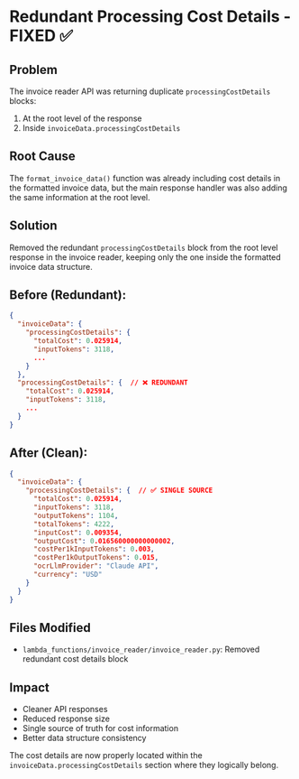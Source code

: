 # Redundant Processing Cost Details - FIXED ✅

## Problem
The invoice reader API was returning duplicate `processingCostDetails` blocks:
1. At the root level of the response
2. Inside `invoiceData.processingCostDetails`

## Root Cause
The `format_invoice_data()` function was already including cost details in the formatted invoice data, but the main response handler was also adding the same information at the root level.

## Solution
Removed the redundant `processingCostDetails` block from the root level response in the invoice reader, keeping only the one inside the formatted invoice data structure.

## Before (Redundant):
```json
{
  "invoiceData": {
    "processingCostDetails": {
      "totalCost": 0.025914,
      "inputTokens": 3118,
      ...
    }
  },
  "processingCostDetails": {  // ❌ REDUNDANT
    "totalCost": 0.025914,
    "inputTokens": 3118,
    ...
  }
}
```

## After (Clean):
```json
{
  "invoiceData": {
    "processingCostDetails": {  // ✅ SINGLE SOURCE
      "totalCost": 0.025914,
      "inputTokens": 3118,
      "outputTokens": 1104,
      "totalTokens": 4222,
      "inputCost": 0.009354,
      "outputCost": 0.016560000000000002,
      "costPer1kInputTokens": 0.003,
      "costPer1kOutputTokens": 0.015,
      "ocrLlmProvider": "Claude API",
      "currency": "USD"
    }
  }
}
```

## Files Modified
- `lambda_functions/invoice_reader/invoice_reader.py`: Removed redundant cost details block

## Impact
- Cleaner API responses
- Reduced response size
- Single source of truth for cost information
- Better data structure consistency

The cost details are now properly located within the `invoiceData.processingCostDetails` section where they logically belong.
